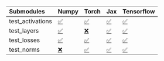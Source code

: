 | Submodules       | Numpy                                                                                                                           | Torch                                                                                                                           | Jax                                                                                                                             | Tensorflow                                                                                                                      |
|:-----------------|:--------------------------------------------------------------------------------------------------------------------------------|:--------------------------------------------------------------------------------------------------------------------------------|:--------------------------------------------------------------------------------------------------------------------------------|:--------------------------------------------------------------------------------------------------------------------------------|
| test_activations | <a href="https://github.com/unifyai/ivy/runs/8060513087?check_suite_focus=true" rel="noopener noreferrer" target="_blank">✅</a> | <a href="https://github.com/unifyai/ivy/runs/8060513291?check_suite_focus=true" rel="noopener noreferrer" target="_blank">✅</a> | <a href="https://github.com/unifyai/ivy/runs/8060513553?check_suite_focus=true" rel="noopener noreferrer" target="_blank">✅</a> | <a href="https://github.com/unifyai/ivy/runs/8060513812?check_suite_focus=true" rel="noopener noreferrer" target="_blank">✅</a> |
| test_layers      | <a href="https://github.com/unifyai/ivy/runs/8060513156?check_suite_focus=true" rel="noopener noreferrer" target="_blank">✅</a> | <a href="https://github.com/unifyai/ivy/runs/8060513342?check_suite_focus=true" rel="noopener noreferrer" target="_blank">❌</a> | <a href="https://github.com/unifyai/ivy/runs/8060513622?check_suite_focus=true" rel="noopener noreferrer" target="_blank">✅</a> | <a href="https://github.com/unifyai/ivy/runs/8060513860?check_suite_focus=true" rel="noopener noreferrer" target="_blank">✅</a> |
| test_losses      | <a href="https://github.com/unifyai/ivy/runs/8060513197?check_suite_focus=true" rel="noopener noreferrer" target="_blank">✅</a> | <a href="https://github.com/unifyai/ivy/runs/8060513411?check_suite_focus=true" rel="noopener noreferrer" target="_blank">✅</a> | <a href="https://github.com/unifyai/ivy/runs/8060513707?check_suite_focus=true" rel="noopener noreferrer" target="_blank">✅</a> | <a href="https://github.com/unifyai/ivy/runs/8060513912?check_suite_focus=true" rel="noopener noreferrer" target="_blank">✅</a> |
| test_norms       | <a href="https://github.com/unifyai/ivy/runs/8060513248?check_suite_focus=true" rel="noopener noreferrer" target="_blank">❌</a> | <a href="https://github.com/unifyai/ivy/runs/8060513474?check_suite_focus=true" rel="noopener noreferrer" target="_blank">✅</a> | <a href="https://github.com/unifyai/ivy/runs/8060513762?check_suite_focus=true" rel="noopener noreferrer" target="_blank">✅</a> | <a href="https://github.com/unifyai/ivy/runs/8060513961?check_suite_focus=true" rel="noopener noreferrer" target="_blank">✅</a> |
